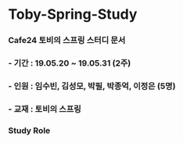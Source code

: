 # Toby-Spring-Study
### Cafe24 토비의 스프링 스터디 문서
### - 기간 : 19.05.20 ~ 19.05.31 (2주)
### - 인원 : 임수빈, 김성모, 박필, 박종억, 이정은 (5명)
### - 교재 : 토비의 스프링
### Study Role
